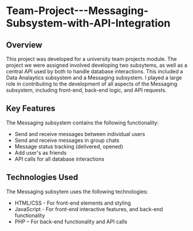 # Team-Project---Messaging-Subsystem-with-API-Integration 

## Overview
This project was developed for a university team projects module. The project we were assigned involved developing two subsytems, as well as a central API used by both to handle database interactions. This included a Data Analaytics subsystem and a Messaging subsystem. I played a large role in contributing to the development of all aspects of the Messaging subsystem, including front-end, back-end logic, and API requests.

## Key Features
The Messaging subsystem contains the following functionality:

- Send and receive messages between individual users
- Send and receive messages in group chats
- Message status tracking (delivered, opened)
- Add user's as friends
- API calls for all database interactions  

## Technologies Used
The Messaging subsytem uses the following technologies:

- HTML/CSS - For front-end elements and styling
- JavaScript - For front-end interactive features, and back-end functionality 
- PHP – For back-end functionality and API calls
